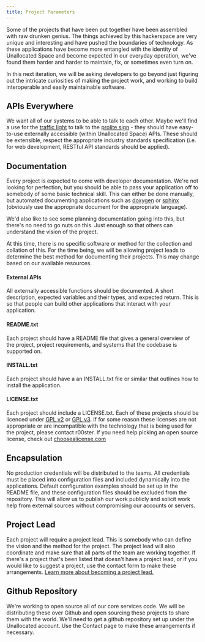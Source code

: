 ```yaml
---
title: Project Parameters
---
```


Some of the projects that have been put together have been assembled with raw drunken genius.
The things achieved by this hackerspace are very unique and interesting and have pushed the
boundaries of technology. As these applications have become more entangled with the identity
of Unallocated Space and become expected in our everyday operation, we've found them harder
and harder to maintain, fix, or sometimes even turn on.

In this next iteration, we will be asking developers to go beyond just figuring out the intricate
curiosities of making the project work, and working to build interoperable and easily maintainable
software.

## APIs Everywhere
We want all of our systems to be able to talk to each other. Maybe we'll find a use for the [traffic light](/projects/traffic_light)
to talk to the [prolite sign](/projects/prolite) - they should have easy-to-use externally accessible
(within Unallocated Space) APIs. These should be extensible, respect the appropriate industry standards
specification (i.e. for web development, RESTful API standards should be applied).

## Documentation
Every project is expected to come with developer documentation. We're not looking for perfection, but
you should be able to pass your application off to somebody of some basic technical skill. This can
either be done manually, but automated documenting applications such as [doxygen](http://www.stack.nl/~dimitri/doxygen/)
or [sphinx](http://sphinx-doc.org/) (obviously use the appropriate document for the appropriate language).

We'd also like to see some planning documentation going into this, but there's no need to go nuts on this.
Just enough so that others can understand the vision of the project.

At this time, there is no specific software or method for the collection and collation of this. For the time
being, we will be allowing project leads to determine the best method for documenting their projects. This
may change based on our available resources.

#### External APIs
All externally accessible functions should be documented.  A short description, expected variables and their
types, and expected return. This is so that people can build other applications that interact with your
application.

#### README.txt
Each project should have a README file that gives a general overview of the project, project requirements, and systems
that the codebase is supported on.

#### INSTALL.txt
Each project should have a an INSTALL.txt file or similar that outlines how to install the application.

#### LICENSE.txt
Each project should include a LICENSE.txt. Each of these projects should be licenced under
[GPL v2](https://www.gnu.org/licenses/gpl-2.0.html) or [GPL v3](https://www.gnu.org/licenses/gpl.html). If for
some reason these licenses are not appropriate or are incompatible with the technology that is being used for
the project, please contact r00ster. If you need help picking an open source license, check out
[choosealicense.com](http://choosealicense.com/)

## Encapsulation
No production credentials will be distributed to the teams. All credentials must be placed into configuration
files and included dynamically into the applications. Default configuration examples should be set up in the
README file, and these configuration files should be excluded from the repository. This will allow us to publish
our work publicly and solicit work help from external sources without compromising our accounts or servers.

## Project Lead
Each project will require a project lead. This is somebody who can define the vision and the method for
the project. The project lead will also coordinate and make sure that all parts of the team are working
together. If there's a project that's been listed that doesn't have a project lead, or if you would like
to suggest a project, use the contact form to make these arrangements. [Learn more about becoming a project
lead.](/roles/projectlead)

## Github Repository
We're working to open source all of our core services code. We will be distributing these over Github
and open sourcing these projects to share them with the world. We'll need to get a github repository set
up under the Unallocated account. Use the Contact page to make these arrangements if necessary.

